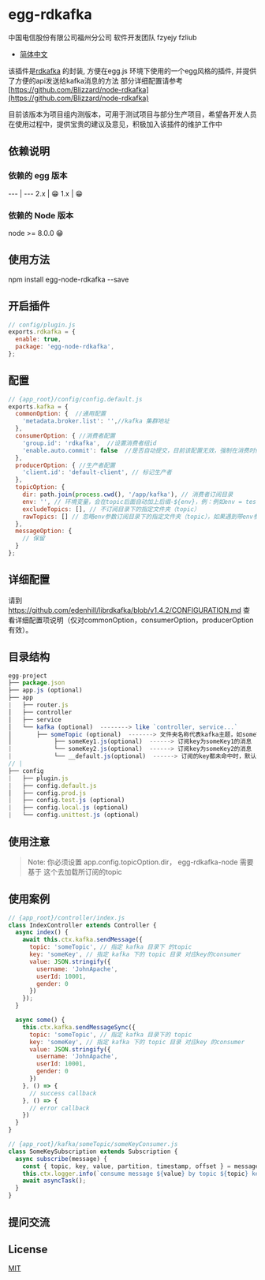 # egg-rdkafka

中国电信股份有限公司福州分公司 软件开发团队  fzyejy  fzliub

- [简体中文](README.zh_CN.md)

该插件是[rdkafka](https://github.com/Blizzard/node-rdkafka) 的封装, 方便在egg.js 环境下使用的一个egg风格的插件, 并提供了方便的api发送给kafka消息的方法 部分详细配置请参考 [https://github.com/Blizzard/node-rdkafka](https://github.com/Blizzard/node-rdkafka)

目前该版本为项目组内测版本，可用于测试项目与部分生产项目，希望各开发人员在使用过程中，提供宝贵的建议及意见，积极加入该插件的维护工作中


## 依赖说明

### 依赖的 egg 版本
--- | ---
2.x | 😁
1.x | 😁

### 依赖的 Node 版本
node >= 8.0.0  😁

## 使用方法

npm install egg-node-rdkafka --save

## 开启插件

```js
// config/plugin.js
exports.rdkafka = {
  enable: true,
  package: 'egg-node-rdkafka',
};
```

## 配置
```js
// {app_root}/config/config.default.js
exports.kafka = {
  commonOption: {  //通用配置
    'metadata.broker.list': '',//kafka 集群地址
  },
  consumerOption: { //消费者配置
    'group.id': 'rdkafka',  //设置消费者组id
    'enable.auto.commit': false  //是否自动提交，目前该配置无效，强制在消费时候自动提交
  },
  producerOption: { //生产者配置
    'client.id': 'default-client', // 标记生产者
  },
  topicOption: {
    dir: path.join(process.cwd(), '/app/kafka'), // 消费者订阅目录
    env: '', // 环境变量，会在topic后面自动加上后缀-${env}，例：例如env = test，foo文件夹转化成topic时候会变成foo-test
    excludeTopics: [], // 不订阅目录下的指定文件夹（topic）
    rawTopics: [] // 忽略env参数订阅目录下的指定文件夹（topic），如果遇到带env参数的topic和不带env参数的topic冲突，则以不带env参数的topic为主
  },
  messageOption: {
    // 保留
  }
};
```

## 详细配置

请到 https://github.com/edenhill/librdkafka/blob/v1.4.2/CONFIGURATION.md 查看详细配置项说明（仅对commonOption，consumerOption，producerOption有效）。

## 目录结构

```js
egg-project
├── package.json
├── app.js (optional)
├── app
|   ├── router.js
│   ├── controller
│   ├── service
│   └── kafka (optional)  --------> like `controller, service...`
│       ├── someTopic (optional)  -------> 文件夹名称代表kafka主题，如someTopic
│            ├── someKey1.js(optional)  ------> 订阅key为someKey1的消息
|            └── someKey2.js(optional)  ------> 订阅key为someKey2的消息
|            └── __default.js(optional)  ------> 订阅的key都未命中时，默认订阅，包括key为空的情况。
// |    
├── config
|   ├── plugin.js
|   ├── config.default.js
│   ├── config.prod.js
|   ├── config.test.js (optional)
|   ├── config.local.js (optional)
|   └── config.unittest.js (optional)


```  
## 使用注意

> Note: 你必须设置 app.config.topicOption.dir， egg-rdkafka-node 需要基于 这个去加载所订阅的topic


## 使用案例

```js
// {app_root}/controller/index.js
class IndexController extends Controller {
  async index() {
    await this.ctx.kafka.sendMessage({
      topic: 'someTopic', // 指定 kafka 目录下 的topic 
      key: 'someKey', // 指定 kafka 下的 topic 目录 对应key的consumer
      value: JSON.stringify({
        username: 'JohnApache',
        userId: 10001,
        gender: 0
      })
    });
  }

  async some() {
    this.ctx.kafka.sendMessageSync({
      topic: 'someTopic', // 指定 kafka 目录下的 topic 
      key: 'someKey', // 指定 kafka 下的 topic 目录 对应key 的consumer
      value: JSON.stringify({
        username: 'JohnApache',
        userId: 10001,
        gender: 0
      })
    }, () => {
      // success callback 
    }, () => {
      // error callback 
    })
  }
}

// {app_root}/kafka/someTopic/someKeyConsumer.js
class SomeKeySubscription extends Subscription {
  async subscribe(message) {
    const { topic, key, value, partition, timestamp, offset } = message;
    this.ctx.logger.info(`consume message ${value} by topic ${topic} key ${key} consumer`);
    await asyncTask();
  }
}
```
## 提问交流

## License

[MIT](LICENSE)